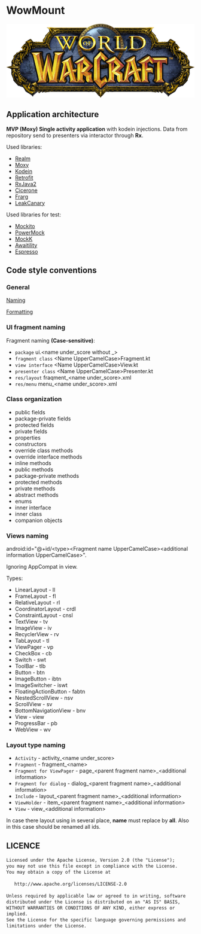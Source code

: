 # WowMount


![logo](./app/src/main/res/drawable-mdpi/drawable_logo.png)


Application architecture
---

**MVP (Moxy) Single activity application** with kodein injections.
Data from repository send to presenters via interactor through **Rx**.

Used libraries:

* [Realm](https://realm.io/)
* [Moxy](https://github.com/Arello-Mobile/Moxy)
* [Kodein](https://kodein.org/di)
* [Retrofit](https://github.com/square/retrofit)
* [RxJava2](https://github.com/ReactiveX/RxJava)
* [Cicerone](https://github.com/terrakok/Cicerone)
* [Frarg](https://github.com/Riningan/Frarg)
* [LeakCanary](https://github.com/square/leakcanary)


Used libraries for test:

* [Mockito](https://github.com/mockito/mockito)
* [PowerMock](https://github.com/powermock/powermock)
* [MockK](https://mockk.io/)
* [Awaitility](https://github.com/awaitility/awaitility)
* [Espresso](https://developer.android.com/training/testing/espresso)


Code style conventions 
---

### General

[Naming](https://kotlinlang.org/docs/reference/coding-conventions.html#naming-rules)

[Formatting](https://kotlinlang.org/docs/reference/coding-conventions.html#formatting)


### UI fragment naming

Fragment naming **(Case-sensitive)**:
* `package` ui.\<name under\_score without \_\> 
* `fragment class` \<Name UpperCamelCase\>Fragment.kt
* `view interface` \<Name UpperCamelCase\>View.kt
* `presenter class` \<Name UpperCamelCase\>Presenter.kt
* `res/layout` fraqment\_\<name under_score\>.xml
* `res/menu` menu\_\<name under_score\>.xml


### Class organization

* public fields
* package-private fields
* protected fields
* private fields
* properties
* constructors
* override class methods
* override interface methods
* inline methods
* public methods
* package-private methods
* protected methods
* private methods
* abstract methods
* enums
* inner interface
* inner class
* companion objects


### Views naming

android:id="@+id/\<type\>\<Fragment name UpperCamelCase\>\<additional information UpperCamelCase\>".

Ignoring AppCompat in view.

Types: 
* LinearLayout - ll
* FrameLayout - fl
* RelativeLayout - rl
* CoordinatorLayout - crdl
* ConstraintLayout - cnsl
* TextView - tv
* ImageView - iv
* RecyclerView - rv
* TabLayout - tl
* ViewPager - vp
* CheckBox - cb
* Switch - swt
* ToolBar - tlb
* Button - btn
* ImageButton - ibtn
* ImageSwitcher - iswt
* FloatingActionButton - fabtn
* NestedScrollView - nsv
* ScrollView - sv
* BottomNavigationView - bnv
* View - view
* ProgressBar - pb
* WebView - wv


### Layout type naming

* `Activity` - activity\_\<name under\_score\>
* `Fragment` - fragment\_\<name\>
* `Fragment for ViewPager` - page\_\<parent fragment name\>\_\<additional information\>
* `Fragment for dialog` - dialog\_\<parent fragment name\>\_\<additional information\>
* `Include` - layout\_\<parent fragment name\>\_\<additional information\>
* `ViewHolder` - item\_\<parent fragment name\>\_\<additional information\>
* `View` - view\_\<additional information\>

In case there layout using in several place, **name** must replace by **all**. Also in this case should be renamed all ids. 


LICENCE
-----

  	Licensed under the Apache License, Version 2.0 (the "License");
	you may not use this file except in compliance with the License.
	You may obtain a copy of the License at
	
	   http://www.apache.org/licenses/LICENSE-2.0
	
	Unless required by applicable law or agreed to in writing, software
	distributed under the License is distributed on an "AS IS" BASIS,
	WITHOUT WARRANTIES OR CONDITIONS OF ANY KIND, either express or implied.
	See the License for the specific language governing permissions and
	limitations under the License.
